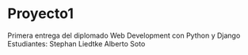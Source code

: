 # Proyecto1
Primera entrega del diplomado Web Development con Python y Django
Estudiantes:
    Stephan Liedtke
    Alberto Soto

